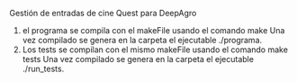 Gestión de entradas de cine
Quest para DeepAgro
1. el programa se compila con el makeFile usando el comando make
   Una vez compilado se genera en la carpeta el ejecutable ./programa.
2. Los tests se compilan con el mismo makeFile usando el comando make tests
   Una vez compilado se genera en la carpeta el ejecutable ./run_tests.

